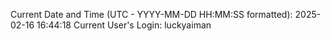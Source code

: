Current Date and Time (UTC - YYYY-MM-DD HH:MM:SS formatted): 2025-02-16 16:44:18
Current User's Login: luckyaiman
